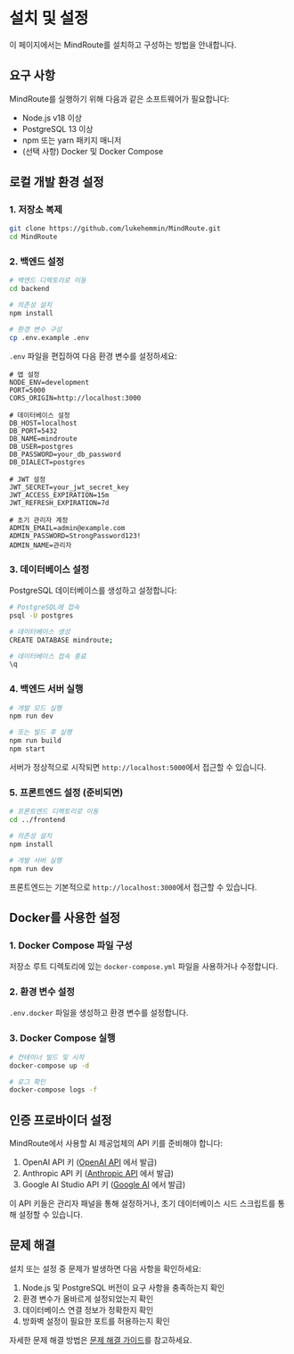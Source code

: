 # 설치 및 설정

이 페이지에서는 MindRoute를 설치하고 구성하는 방법을 안내합니다.

## 요구 사항

MindRoute를 실행하기 위해 다음과 같은 소프트웨어가 필요합니다:

- Node.js v18 이상
- PostgreSQL 13 이상
- npm 또는 yarn 패키지 매니저
- (선택 사항) Docker 및 Docker Compose

## 로컬 개발 환경 설정

### 1. 저장소 복제

```bash
git clone https://github.com/lukehemmin/MindRoute.git
cd MindRoute
```

### 2. 백엔드 설정

```bash
# 백엔드 디렉토리로 이동
cd backend

# 의존성 설치
npm install

# 환경 변수 구성
cp .env.example .env
```

`.env` 파일을 편집하여 다음 환경 변수를 설정하세요:

```
# 앱 설정
NODE_ENV=development
PORT=5000
CORS_ORIGIN=http://localhost:3000

# 데이터베이스 설정
DB_HOST=localhost
DB_PORT=5432
DB_NAME=mindroute
DB_USER=postgres
DB_PASSWORD=your_db_password
DB_DIALECT=postgres

# JWT 설정
JWT_SECRET=your_jwt_secret_key
JWT_ACCESS_EXPIRATION=15m
JWT_REFRESH_EXPIRATION=7d

# 초기 관리자 계정
ADMIN_EMAIL=admin@example.com
ADMIN_PASSWORD=StrongPassword123!
ADMIN_NAME=관리자
```

### 3. 데이터베이스 설정

PostgreSQL 데이터베이스를 생성하고 설정합니다:

```bash
# PostgreSQL에 접속
psql -U postgres

# 데이터베이스 생성
CREATE DATABASE mindroute;

# 데이터베이스 접속 종료
\q
```

### 4. 백엔드 서버 실행

```bash
# 개발 모드 실행
npm run dev

# 또는 빌드 후 실행
npm run build
npm start
```

서버가 정상적으로 시작되면 `http://localhost:5000`에서 접근할 수 있습니다.

### 5. 프론트엔드 설정 (준비되면)

```bash
# 프론트엔드 디렉토리로 이동
cd ../frontend

# 의존성 설치
npm install

# 개발 서버 실행
npm run dev
```

프론트엔드는 기본적으로 `http://localhost:3000`에서 접근할 수 있습니다.

## Docker를 사용한 설정

### 1. Docker Compose 파일 구성

저장소 루트 디렉토리에 있는 `docker-compose.yml` 파일을 사용하거나 수정합니다.

### 2. 환경 변수 설정

`.env.docker` 파일을 생성하고 환경 변수를 설정합니다.

### 3. Docker Compose 실행

```bash
# 컨테이너 빌드 및 시작
docker-compose up -d

# 로그 확인
docker-compose logs -f
```

## 인증 프로바이더 설정

MindRoute에서 사용할 AI 제공업체의 API 키를 준비해야 합니다:

1. OpenAI API 키 ([OpenAI API](https://platform.openai.com/) 에서 발급)
2. Anthropic API 키 ([Anthropic API](https://console.anthropic.com/) 에서 발급)
3. Google AI Studio API 키 ([Google AI](https://ai.google.dev/) 에서 발급)

이 API 키들은 관리자 패널을 통해 설정하거나, 초기 데이터베이스 시드 스크립트를 통해 설정할 수 있습니다.

## 문제 해결

설치 또는 설정 중 문제가 발생하면 다음 사항을 확인하세요:

1. Node.js 및 PostgreSQL 버전이 요구 사항을 충족하는지 확인
2. 환경 변수가 올바르게 설정되었는지 확인
3. 데이터베이스 연결 정보가 정확한지 확인
4. 방화벽 설정이 필요한 포트를 허용하는지 확인

자세한 문제 해결 방법은 [문제 해결 가이드](Troubleshooting)를 참고하세요. 
